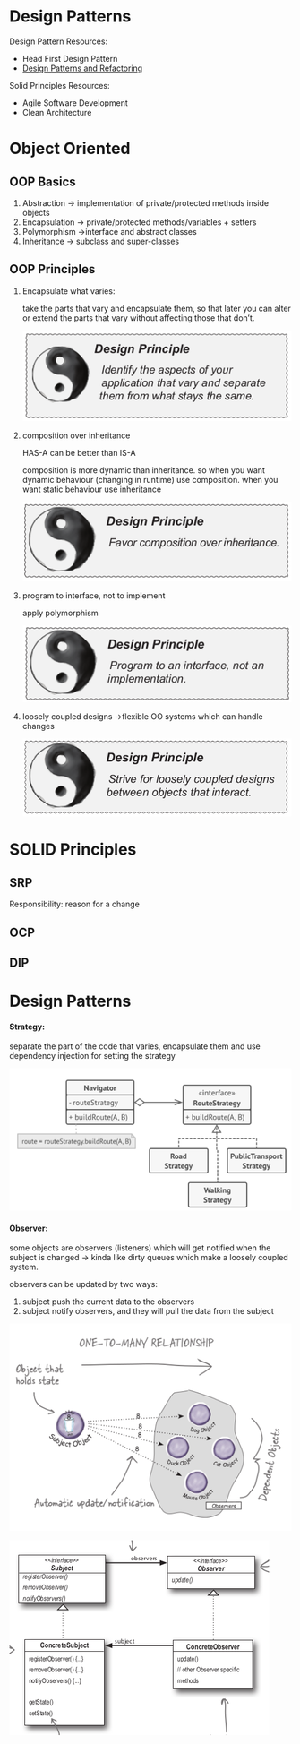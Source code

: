 # Design Patterns

Design Pattern Resources:
- Head First Design Pattern
- [Design Patterns and Refactoring](https://sourcemaking.com/design_patterns)

Solid Principles Resources:
- Agile Software Development
- Clean Architecture

# Object Oriented
## OOP Basics

1. Abstraction → implementation of private/protected methods inside objects
2. Encapsulation → private/protected methods/variables + setters
3. Polymorphism →interface and abstract classes
4. Inheritance → subclass and super-classes

## OOP Principles

1. Encapsulate what varies: 
    
    take the parts that vary and encapsulate them, so that later you can alter or extend the parts that vary without affecting those that don’t.
    
    ![Untitled](static/Untitled.png)
    
2. composition over inheritance
    
    HAS-A can be better than IS-A
    
    composition is more dynamic than inheritance. so when you want dynamic behaviour (changing in runtime) use composition. when you want static behaviour use inheritance
    
    ![Untitled](static/Untitled%201.png)
    
3. program to interface, not to implement
    
    apply polymorphism
    
    ![Untitled](static/Untitled%202.png)
    
4. loosely coupled designs →flexible OO systems which can handle changes
    
    ![Untitled](static/Untitled%203.png)
    
# SOLID Principles
## SRP
Responsibility: reason for a change

## OCP
## DIP
# Design Patterns

#### Strategy:
separate the part of the code that varies, encapsulate them and use dependency injection for setting the strategy 

![Untitled](static/Untitled%205.png)

#### Observer:
some objects are observers (listeners) which will get notified when the subject is changed → kinda like dirty queues which make a loosely coupled system.
    
observers can be updated by two ways:
 
1. subject push the current data to the observers
2. subject notify observers, and they will pull the data from the subject

![Untitled](static/Untitled%207.png)

![Untitled](static/Untitled%208.png)
